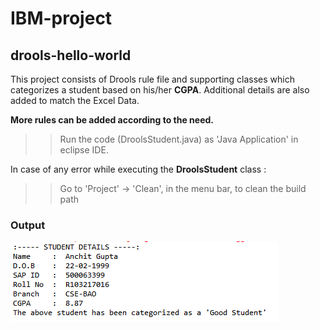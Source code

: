 # IBM-project

## drools-hello-world
This project consists of Drools rule file and supporting classes which categorizes a student based on his/her **CGPA**.
Additional details are also added to match the Excel Data. 

**More rules can be added according to the need.**

>> Run the code (DroolsStudent.java) as 'Java Application' in eclipse IDE.

In case of any error while executing the **DroolsStudent** class :
>> Go to 'Project' -> 'Clean', in the menu bar, to clean the build path

### Output 
![output of Drools Flow](https://github.com/garima2910/IBM-project/blob/master/output.PNG)

